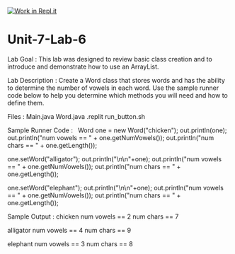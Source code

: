 [![Work in Repl.it](https://classroom.github.com/assets/work-in-replit-14baed9a392b3a25080506f3b7b6d57f295ec2978f6f33ec97e36a161684cbe9.svg)](https://classroom.github.com/online_ide?assignment_repo_id=4165979&assignment_repo_type=AssignmentRepo)
# Unit-7-Lab-6

Lab Goal :   This lab was designed to review basic class creation and to introduce and demonstrate how to use an ArrayList.  


Lab Description :   Create a Word class that stores words and has the ability to determine the number of vowels in each word.  Use the sample runner code below to help you determine which methods you will need and how to define them.

Files : Main.java
        Word.java
        .replit
        run_button.sh

Sample Runner Code  :  
Word one = new Word("chicken");
out.println(one);
out.println("num vowels == " + one.getNumVowels());
out.println("num chars == " + one.getLength());


one.setWord("alligator");
out.println("\n\n"+one);
out.println("num vowels == " + one.getNumVowels());
out.println("num chars == " + one.getLength());

one.setWord("elephant");
out.println("\n\n"+one);
out.println("num vowels == " + one.getNumVowels());
out.println("num chars == " + one.getLength());




Sample Output : 
chicken
num vowels == 2
num chars == 7


alligator
num vowels == 4
num chars == 9


elephant
num vowels == 3
num chars == 8
